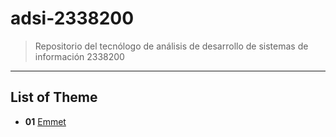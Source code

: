 # adsi-2338200
>Repositorio del tecnólogo de análisis de desarrollo de sistemas de información 2338200
---
## List of Theme

- **01** [Emmet](01-emmet/)